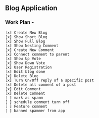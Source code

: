 ## Blog Application

### Work Plan -

    [x] Create New Blog
    [x] Show Short Blog
    [x] Show Full Blog
    [x] Show Nesting Comment
    [x] Create New Comment
    [x] Connect comment to parent
    [x] Show Up Vote
    [x] Show Down Vote
    [x] User Registration
    [x] Edit blog done
    [x] Delete Blog
    [x] Turn On/Off reply of a specific post
    [x] Delete all comment of a post
    [x] Edit Comment
    [x] Delete Comment
    [ ] mark as spamm
    [ ] schedule comment turn off
    [ ] Feature comment
    [ ] banned spammer from app

